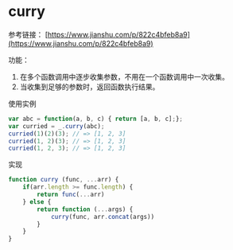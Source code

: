 # curry

参考链接： [https://www.jianshu.com/p/822c4bfeb8a9](https://www.jianshu.com/p/822c4bfeb8a9)

功能：
1. 在多个函数调用中逐步收集参数，不用在一个函数调用中一次收集。
2. 当收集到足够的参数时，返回函数执行结果。

使用实例
```js
var abc = function(a, b, c) { return [a, b, c];};
var curried = _.curry(abc);
curried(1)(2)(3); // => [1, 2, 3]
curried(1, 2)(3); // => [1, 2, 3]
curried(1, 2, 3); // => [1, 2, 3]
```

实现
```js
function curry (func, ...arr) {
    if(arr.length >= func.length) {
        return func(...arr)
    } else {
        return function (...args) {
            curry(func, arr.concat(args))
        }
    }
}
```